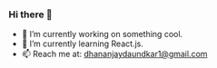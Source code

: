 ### Hi there 👋


- 🔭 I’m currently working on something cool. 
- 🌱 I’m currently learning React.js.
- 📫 Reach me at: dhananjaydaundkar1@gmail.com



